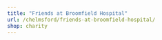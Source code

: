 ```yaml
---
title: "Friends at Broomfield Hospital"
url: /chelmsford/friends-at-broomfield-hospital/
shop: charity
---
```

